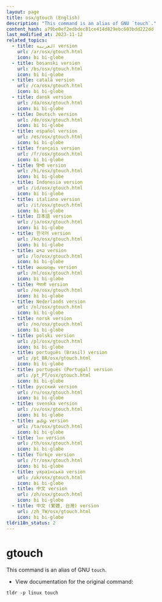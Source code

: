 ```yaml
---
layout: page
title: osx/gtouch (English)
description: "This command is an alias of GNU `touch`."
content_hash: a79be0ef2edbdec81ce414d829ebc603bdd222dd
last_modified_at: 2023-11-12
related_topics:
  - title: العربية version
    url: /ar/osx/gtouch.html
    icon: bi bi-globe
  - title: bosanski version
    url: /bs/osx/gtouch.html
    icon: bi bi-globe
  - title: català version
    url: /ca/osx/gtouch.html
    icon: bi bi-globe
  - title: dansk version
    url: /da/osx/gtouch.html
    icon: bi bi-globe
  - title: Deutsch version
    url: /de/osx/gtouch.html
    icon: bi bi-globe
  - title: español version
    url: /es/osx/gtouch.html
    icon: bi bi-globe
  - title: français version
    url: /fr/osx/gtouch.html
    icon: bi bi-globe
  - title: हिन्दी version
    url: /hi/osx/gtouch.html
    icon: bi bi-globe
  - title: Indonesia version
    url: /id/osx/gtouch.html
    icon: bi bi-globe
  - title: italiano version
    url: /it/osx/gtouch.html
    icon: bi bi-globe
  - title: 日本語 version
    url: /ja/osx/gtouch.html
    icon: bi bi-globe
  - title: 한국어 version
    url: /ko/osx/gtouch.html
    icon: bi bi-globe
  - title: ລາວ version
    url: /lo/osx/gtouch.html
    icon: bi bi-globe
  - title: മലയാളം version
    url: /ml/osx/gtouch.html
    icon: bi bi-globe
  - title: नेपाली version
    url: /ne/osx/gtouch.html
    icon: bi bi-globe
  - title: Nederlands version
    url: /nl/osx/gtouch.html
    icon: bi bi-globe
  - title: norsk version
    url: /no/osx/gtouch.html
    icon: bi bi-globe
  - title: polski version
    url: /pl/osx/gtouch.html
    icon: bi bi-globe
  - title: português (Brasil) version
    url: /pt_BR/osx/gtouch.html
    icon: bi bi-globe
  - title: português (Portugal) version
    url: /pt_PT/osx/gtouch.html
    icon: bi bi-globe
  - title: русский version
    url: /ru/osx/gtouch.html
    icon: bi bi-globe
  - title: svenska version
    url: /sv/osx/gtouch.html
    icon: bi bi-globe
  - title: தமிழ் version
    url: /ta/osx/gtouch.html
    icon: bi bi-globe
  - title: ไทย version
    url: /th/osx/gtouch.html
    icon: bi bi-globe
  - title: Türkçe version
    url: /tr/osx/gtouch.html
    icon: bi bi-globe
  - title: українська version
    url: /uk/osx/gtouch.html
    icon: bi bi-globe
  - title: 中文 version
    url: /zh/osx/gtouch.html
    icon: bi bi-globe
  - title: 中文 (繁體, 台灣) version
    url: /zh_TW/osx/gtouch.html
    icon: bi bi-globe
tldri18n_status: 2
---
```

# gtouch

This command is an alias of GNU `touch`.

- View documentation for the original command:

`tldr -p linux touch`
